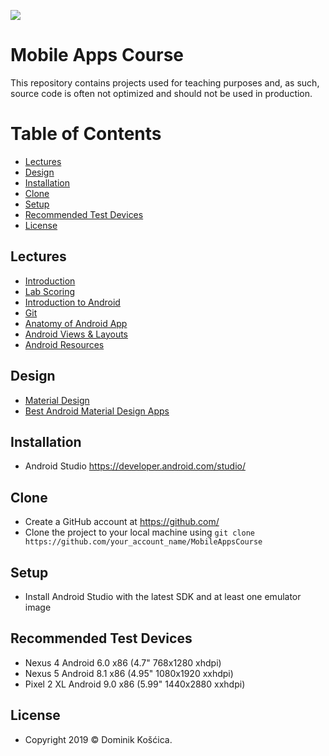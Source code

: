 ![](https://www.medicalcenter.virginia.edu/mobile-device-setup/colorsAndroidlogo.jpg/image)

# Mobile Apps Course
This repository contains projects used for teaching purposes and, as such, source code is often not optimized and should not be used in production.

# Table of Contents
- [Lectures](#Lectures)
- [Design](#Design)
- [Installation](#Installation)
- [Clone](#Clone)
- [Setup](#Setup)
- [Recommended Test Devices](#Recommended-Test-Devices)
- [License](#License)

## Lectures
- [Introduction](https://drive.google.com/file/d/1GGI3eorrtkV2T7eT3INalHwVrLvhI4CU/view)
- [Lab Scoring](https://drive.google.com/file/d/1-g0cUngsovRBfbFCHTFRbG45WUiKqC4U/view)
- [Introduction to Android](https://drive.google.com/file/d/13ssc9zkdFF1GZD8FzkgJyqbhaKFutir6/view)
- [Git](https://drive.google.com/file/d/1upElV6Dig-TgPJhM43zDO0XtOF8hF0-0/view)
- [Anatomy of Android App](https://drive.google.com/file/d/1jHADFUweUU99wLyOI6p48E0SuaSyebmn/view)
- [Android Views & Layouts](https://drive.google.com/file/d/1-VPBwI9hVblZREkUZGwCrdeFk9pQBptk/view)
- [Android Resources](https://drive.google.com/file/d/1kLeyrh6rzx89Z9Bd2rDkjmL_SyM57-Me/view)

## Design
- [Material Design](https://material.io/design/)
- [Best Android Material Design Apps](https://www.mockplus.com/blog/post/android-material-design)

## Installation
* Android Studio https://developer.android.com/studio/

## Clone
* Create a GitHub account at https://github.com/
* Clone the project to your local machine using `git clone https://github.com/your_account_name/MobileAppsCourse`

## Setup
* Install Android Studio with the latest SDK and at least one emulator image

## Recommended Test Devices
* Nexus 4 Android 6.0 x86 (4.7" 768x1280 xhdpi)
* Nexus 5 Android 8.1 x86 (4.95" 1080x1920 xxhdpi)
* Pixel 2 XL Android 9.0 x86 (5.99" 1440x2880 xxhdpi)

## License
* Copyright 2019 © Dominik Košćica.
